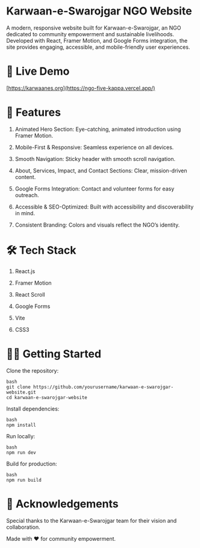 # Karwaan-e-Swarojgar NGO Website
A modern, responsive website built for Karwaan-e-Swarojgar, an NGO dedicated to community empowerment and sustainable livelihoods.
Developed with React, Framer Motion, and Google Forms integration, the site provides engaging, accessible, and mobile-friendly user experiences.

# 🚀 Live Demo
[https://karwaanes.org](https://ngo-five-kappa.vercel.app/)

# 📝 Features
1. Animated Hero Section: Eye-catching, animated introduction using Framer Motion.

2. Mobile-First & Responsive: Seamless experience on all devices.

3. Smooth Navigation: Sticky header with smooth scroll navigation.

4. About, Services, Impact, and Contact Sections: Clear, mission-driven content.

5. Google Forms Integration: Contact and volunteer forms for easy outreach.

6. Accessible & SEO-Optimized: Built with accessibility and discoverability in mind.

7. Consistent Branding: Colors and visuals reflect the NGO’s identity.

# 🛠️ Tech Stack

1. React.js

2. Framer Motion

3. React Scroll

4. Google Forms

5. Vite

6. CSS3

# 🧑‍💻 Getting Started
Clone the repository:
```
bash
git clone https://github.com/yourusername/karwaan-e-swarojgar-website.git
cd karwaan-e-swarojgar-website
```
Install dependencies:
```
bash
npm install
```
Run locally:
```
bash
npm run dev
```
Build for production:
```
bash
npm run build
```
# 🙏 Acknowledgements
Special thanks to the Karwaan-e-Swarojgar team for their vision and collaboration.

Made with ❤️ for community empowerment.
